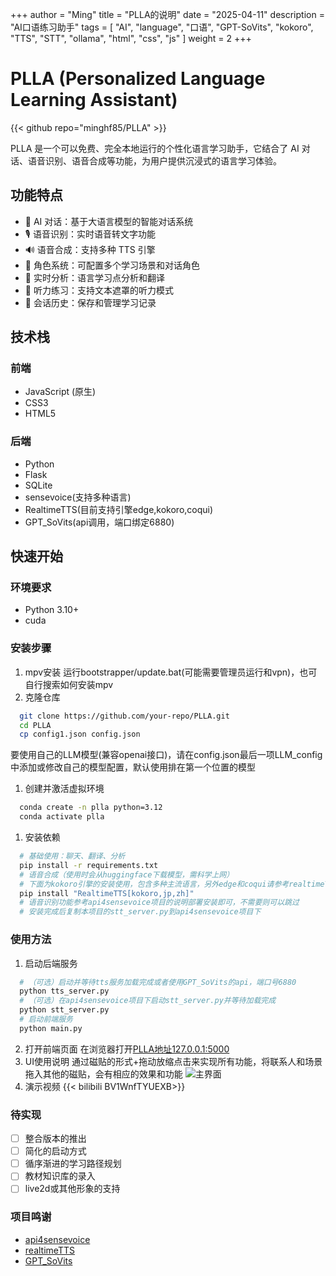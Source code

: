 +++
author = "Ming"
title = "PLLA的说明"
date = "2025-04-11"
description = "AI口语练习助手"
tags = [
    "AI",
    "language",
    "口语",
    "GPT-SoVits",
    "kokoro",
    "TTS",
    "STT",
    "ollama",
    "html",
    "css",
    "js"
]
weight = 2
+++

# PLLA (Personalized Language Learning Assistant)  
{{< github repo="minghf85/PLLA" >}}  

PLLA 是一个可以免费、完全本地运行的个性化语言学习助手，它结合了 AI 对话、语音识别、语音合成等功能，为用户提供沉浸式的语言学习体验。

## 功能特点

- 🤖 AI 对话：基于大语言模型的智能对话系统
- 🎙️ 语音识别：实时语音转文字功能
- 🔊 语音合成：支持多种 TTS 引擎
- 👥 角色系统：可配置多个学习场景和对话角色
- 📝 实时分析：语言学习点分析和翻译
- 👀 听力练习：支持文本遮罩的听力模式
- 💾 会话历史：保存和管理学习记录

## 技术栈

### 前端
- JavaScript (原生)
- CSS3
- HTML5

### 后端
- Python
- Flask
- SQLite
- sensevoice(支持多种语言)
- RealtimeTTS(目前支持引擎edge,kokoro,coqui)
- GPT_SoVits(api调用，端口绑定6880)

## 快速开始

### 环境要求
- Python 3.10+
- cuda

### 安装步骤
1. mpv安装
   运行bootstrapper/update.bat(可能需要管理员运行和vpn)，也可自行搜索如何安装mpv
2. 克隆仓库
```bash
  git clone https://github.com/your-repo/PLLA.git
  cd PLLA
  cp config1.json config.json
```
要使用自己的LLM模型(兼容openai接口)，请在config.json最后一项LLM_config中添加或修改自己的模型配置，默认使用排在第一个位置的模型
1. 创建并激活虚拟环境
```bash
  conda create -n plla python=3.12
  conda activate plla
```
1. 安装依赖
```bash
  # 基础使用：聊天、翻译、分析
  pip install -r requirements.txt
  # 语音合成（使用时会从huggingface下载模型，需科学上网）
  # 下面为kokoro引擎的安装使用，包含多种主流语言，另外edge和coqui请参考realtimeTTS项目的文档说明
  pip install "RealtimeTTS[kokoro,jp,zh]" 
  # 语音识别功能参考api4sensevoice项目的说明部署安装即可，不需要则可以跳过
  # 安装完成后复制本项目的stt_server.py到api4sensevoice项目下
```
### 使用方法
1. 启动后端服务
```bash
  # （可选）启动并等待tts服务加载完成或者使用GPT_SoVits的api，端口号6880
  python tts_server.py
  # （可选）在api4sensevoice项目下启动stt_server.py并等待加载完成
  python stt_server.py
  # 启动前端服务
  python main.py
```
2. 打开前端页面
   在浏览器打开[PLLA地址127.0.0.1:5000](127.0.0.1:5000)  
3. UI使用说明
   通过磁贴的形式+拖动放缩点击来实现所有功能，将联系人和场景拖入其他的磁贴，会有相应的效果和功能
   ![主界面](/img/PLLA/主界面.png)
4. 演示视频
   {{< bilibili BV1WnfTYUEXB>}}
### 待实现
- [ ] 整合版本的推出
- [ ] 简化的启动方式
- [ ] 循序渐进的学习路径规划
- [ ] 教材知识库的录入
- [ ] live2d或其他形象的支持
### 项目鸣谢
- [api4sensevoice](https://github.com/0x5446/api4sensevoice)
- [realtimeTTS](https://github.com/KoljaB/RealtimeTTS)
- [GPT_SoVits](https://github.com/RVC-Boss/GPT-SoVITS)